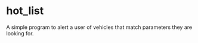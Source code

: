 # hot_list
A simple program to alert a user of vehicles that match parameters they are looking for.
